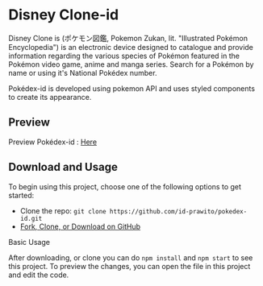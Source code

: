 # Disney Clone-id

Disney Clone is (ポケモン図鑑, Pokemon Zukan, lit. "Illustrated Pokémon Encyclopedia") is an electronic device designed to catalogue and provide information regarding the various species of Pokémon featured in the Pokémon video game, anime and manga series. Search for a Pokémon by name or using it's National Pokédex number.

Pokédex-id is developed using pokemon API and uses styled components to create its appearance.

## Preview

<!-- ![pokedex-id](https://user-images.githubusercontent.com/71351196/142396141-ecbeb7f2-0a52-4f08-ad22-19ef5504f5a9.PNG) -->

Preview Pokédex-id : [Here](https://id-prawito.github.io/pokedex-id/)

## Download and Usage

To begin using this project, choose one of the following options to get started:

* Clone the repo: `git clone https://github.com/id-prawito/pokedex-id.git`
* [Fork, Clone, or Download on GitHub](https://github.com/id-prawito/pokedex-id)

Basic Usage

After downloading, or clone you can do `npm install` and `npm start` to see this project. To preview the changes, you can open the file in this project and edit the code.